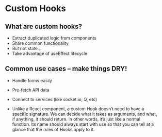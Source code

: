 # Custom Hooks

## What are custom hooks?
 * Extract duplicated logic from components
 * Share common functionality
  * But not state…
 * Take advantage of useEffect lifecycle

## Common use cases – make things DRY!
  * Handle forms easily
  * Pre-fetch API data
  * Connect to services (like socket.io, Q, etc)

 * Unlike a React component, a custom Hook doesn’t need to have a specific signature. We can decide  what it takes as arguments, and what, if anything, it should return. In other words, it’s just like a normal function. Its name should always start with use so that you can tell at a glance that the rules of Hooks apply to it.